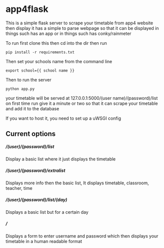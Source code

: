 # app4flask


This is a simple flask server to scrape your timetable from app4 website then display it has a simple to parse webpage so that it can be 
displayed in things such has an app or in things such has conky/rainmeter

To run first clone this then cd into the dir then run
```
pip install -r requirements.txt
```
Then set your schools name from the command line
```
export school={{ school name }}
```

Then to run the server
```
python app.py
```
your timetable will be served at 127.0.0.1:5000/(user name)/(password)/list
on first time run give it a minute or two so that it can scrape your timetable and add it to the database

If you want to host it, you need to set up a uWSGI config

Current options
---

##### /(user)/(password)/list
Display a basic list where it just displays the timetable


##### /(user)/(password)/extralist
Displays more info then the basic list, It displays timetable, 
classroom, teacher, time

##### /(user)/(password)/list/(day)
Displays a basic list but for a certain day

##### /
Displays a form to enter username and password which then displays
your timetable in a human readable format
